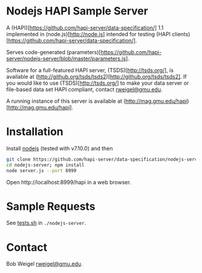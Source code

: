 # Nodejs HAPI Sample Server

A (HAPI)[https://github.com/hapi-server/data-specification/] 1.1 implemented in (node.js)[http://node.js] intended for testing (HAPI clients)[https://github.com/hapi-server/data-specification/].

Serves code-generated (parameters)[https://github.com/hapi-server/nodejs-server/blob/master/parameters.js].

Software for a full-featured HAPI server, (TSDS)[http://tsds.org/], is available at (http://github.org/tsds/tsds2)[http://github.org/tsds/tsds2].  If you would like to use (TSDS)[http://tsds.org/] to make your data server or file-based data set HAPI compliant, contact <rweigel@gmu.edu>.  

A running instance of this server is available at (http://mag.gmu.edu/hapi)[http://mag.gmu.edu/hapi].

# Installation

Install [nodejs](https://nodejs.org/en/download/) (tested with v7.10.0) and then

```bash
git clone https://github.com/hapi-server/data-specification/nodejs-server
cd nodejs-server; npm install
node server.js --port 8999
```

Open http://localhost:8999/hapi in a web browser.

# Sample Requests

See [tests.sh](https://github.com/hapi-server/nodejs-server/blob/master/tests.sh) in <code>./nodejs-server</code>.

# Contact

Bob Weigel <rweigel@gmu.edu>.